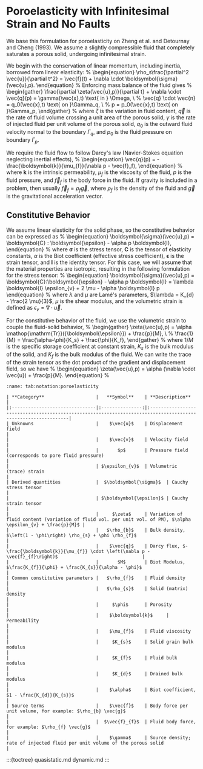 # Poroelasticity with Infinitesimal Strain and No Faults

We base this formulation for poroelasticity on Zheng et al. and Detournay and Cheng (1993).
We assume a slightly compressible fluid that completely saturates a porous solid, undergoing infinitesimal strain.

We begin with the conservation of linear momentum, including inertia, borrowed from linear elasticity:
%
\begin{equation}
  \rho_s\frac{\partial^2 \vec{u}}{\partial t^2} = \vec{f}(t) + \nabla \cdot \boldsymbol{\sigma}(\vec{u},p).
\end{equation}
%
Enforcing mass balance of the fluid gives
%
\begin{gather}
  \frac{\partial \zeta(\vec{u},p)}{\partial t} + \nabla \cdot \vec{q}(p) =
  \gamma(\vec{x},t) \text{ in } \Omega, \\
%
  \vec{q} \cdot \vec{n} = q_0(\vec{x},t) \text{ on }\Gamma_q, \\
%
  p = p_0(\vec{x},t) \text{ on }\Gamma_p,
\end{gather}
%
where $\zeta$ is the variation in fluid content, $\vec{q}$ is the rate of fluid volume crossing a unit area of the porous solid, $\gamma$ is the rate of injected fluid per unit volume of the porous solid, $q_0$ is the outward fluid velocity normal to the boundary $\Gamma_q$, and $p_0$ is the fluid pressure on boundary $\Gamma_p$.

We require the fluid flow to follow Darcy's law (Navier-Stokes equation neglecting inertial effects),
%
\begin{equation}
  \vec{q}(p) = -\frac{\boldsymbol{k}}{\mu_{f}}(\nabla p - \vec{f}_f),
\end{equation}
%
where $\boldsymbol{k}$ is the intrinsic permeability, $\mu_f$ is the viscosity of the fluid, $p$ is the fluid pressure, and $\vec{f}_f$ is the body force in the fluid.
If gravity is included in a problem, then usually $\vec{f}_f = \rho_f \vec{g}$, where $\rho_f$ is the density of the fluid and $\vec{g}$ is the gravitational acceleration vector.

## Constitutive Behavior

We assume linear elasticity for the solid phase, so the constitutive behavior can be expressed as
%
\begin{equation}
  \boldsymbol{\sigma}(\vec{u},p) = \boldsymbol{C} : \boldsymbol{\epsilon} - \alpha p \boldsymbol{I},
\end{equation}
%
where $\boldsymbol{\sigma}$ is the stress tensor, $\boldsymbol{C}$ is the tensor of elasticity constants, $\alpha$ is the Biot coefficient (effective stress coefficient), $\boldsymbol{\epsilon}$ is the strain tensor, and $\boldsymbol{I}$ is the identity tensor.
For this case, we will assume that the material properties are isotropic, resulting in the following formulation for the stress tensor:
%
\begin{equation}
  \boldsymbol{\sigma}(\vec{u},p) = \boldsymbol{C}:\boldsymbol{\epsilon} - \alpha p \boldsymbol{I}
  = \lambda \boldsymbol{I} \epsilon_{v} + 2 \mu - \alpha \boldsymbol{I} p
\end{equation}
%
where $\lambda$ and $\mu$ are Lam&eacute;'s parameters, $\lambda = K_{d} - \frac{2 \mu}{3}$, $\mu$ is the shear modulus, and the volumetric strain is defined as $\epsilon_{v} = \nabla \cdot \vec{u}$.

For the constitutive behavior of the fluid, we use the volumetric strain to couple the fluid-solid behavior,
%
\begin{gather}
  \zeta(\vec{u},p) = \alpha \mathop{\mathrm{Tr}}({\boldsymbol{\epsilon}}) + \frac{p}{M}, \\
%
  \frac{1}{M} = \frac{\alpha-\phi}{K_s} + \frac{\phi}{K_f},
\end{gather}
%
where $1/M$ is the specific storage coefficient at constant strain, $K_s$ is the bulk modulus of the solid, and $K_f$ is the bulk modulus of the fluid.
We can write the trace of the strain tensor as the dot product of the gradient and displacement field, so we have
%
\begin{equation}
  \zeta(\vec{u},p) = \alpha (\nabla \cdot \vec{u}) + \frac{p}{M}.
\end{equation}
%
```{table} Mathematical notation for poroelasticity with infinitesimal strain.
:name: tab:notation:poroelasticity

| **Category**                   |   **Symbol**    | **Description**                                                                                               |
|:-------------------------------|:---------------:|:--------------------------------------------------------------------------------------------------------------|
| Unknowns                       |    $\vec{u}$    | Displacement field                                                                                            |
|                                |    $\vec{v}$    | Velocity field                                                                                                |
|                                |       $p$       | Pressure field (corresponds to pore fluid pressure)                                                           |
|                                | $\epsilon_{v}$  | Volumetric (trace) strain                                                                                     |
| Derived quantities             |  $\boldsymbol{\sigma}$  | Cauchy stress tensor                                                                                          |
|                                | $\boldsymbol{\epsilon}$ | Cauchy strain tensor                                                                                          |
|                                |     $\zeta$     | Variation of fluid content (variation of fluid vol. per unit vol. of PM), $\alpha \epsilon_{v} + \frac{p}{M}$ |
|                                |   $\rho_{b}$    | Bulk density, $\left(1 - \phi\right) \rho_{s} + \phi \rho_{f}$                                                |
|                                |    $\vec{q}$    | Darcy flux, $-\frac{\boldsymbol{k}}{\mu_{f}} \cdot \left(\nabla p - \vec{f}_{f}\right)$                               |
|                                |       $M$       | Biot Modulus, $\frac{K_{f}}{\phi} + \frac{K_{s}}{\alpha - \phi}$                                              |
| Common constitutive parameters |   $\rho_{f}$    | Fluid density                                                                                                 |
|                                |   $\rho_{s}$    | Solid (matrix) density                                                                                        |
|                                |     $\phi$      | Porosity                                                                                                      |
|                                |    $\boldsymbol{k}$     | Permeability                                                                                                  |
|                                |    $\mu_{f}$    | Fluid viscosity                                                                                               |
|                                |     $K_{s}$     | Solid grain bulk modulus                                                                                      |
|                                |     $K_{f}$     | Fluid bulk modulus                                                                                            |
|                                |     $K_{d}$     | Drained bulk modulus                                                                                          |
|                                |    $\alpha$     | Biot coefficient, $1 - \frac{K_{d}}{K_{s}}$                                                                   |
| Source terms                   |    $\vec{f}$    | Body force per unit volume, for example: $\rho_{b} \vec{g}$                                                   |
|                                |  $\vec{f}_{f}$  | Fluid body force, for example: $\rho_{f} \vec{g}$                                                             |
|                                |    $\gamma$     | Source density; rate of injected fluid per unit volume of the porous solid                                    |
```

:::{toctree}
quasistatic.md
dynamic.md
:::
